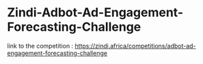 # Zindi-Adbot-Ad-Engagement-Forecasting-Challenge
link to the competition : https://zindi.africa/competitions/adbot-ad-engagement-forecasting-challenge
